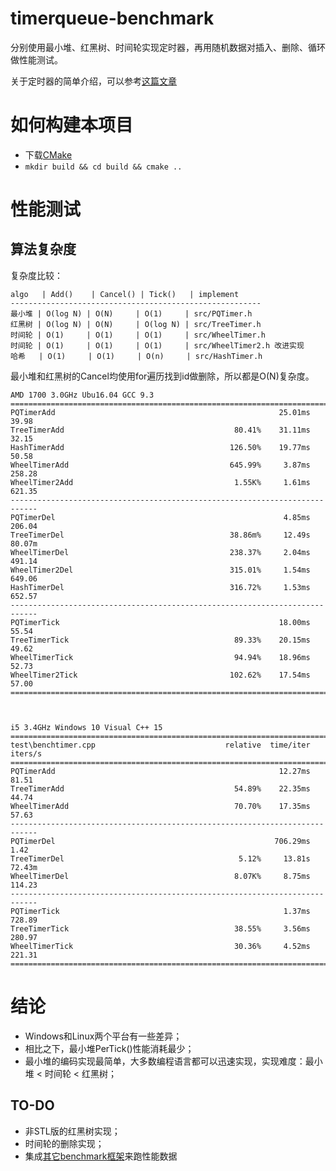 # timerqueue-benchmark

分别使用最小堆、红黑树、时间轮实现定时器，再用随机数据对插入、删除、循环做性能测试。

关于定时器的简单介绍，可以参考[这篇文章](https://www.ibm.com/developerworks/cn/linux/l-cn-timers/index.html)


# 如何构建本项目

* 下载[CMake](https://cmake.org/download/)
* `mkdir build && cd build && cmake ..`



# 性能测试

## 算法复杂度

复杂度比较：

```
algo   | Add()    | Cancel() | Tick()   | implement
--------------------------------------------------------
最小堆 | O(log N) | O(N)     | O(1)     | src/PQTimer.h
红黑树 | O(log N) | O(N)     | O(log N) | src/TreeTimer.h
时间轮 | O(1)     | O(1)     | O(1)     | src/WheelTimer.h
时间轮 | O(1)     | O(1)     | O(1)     | src/WheelTimer2.h 改进实现
哈希   | O(1)     | O(1)     | O(n)     | src/HashTimer.h
```

最小堆和红黑树的Cancel均使用for遍历找到id做删除，所以都是O(N)复杂度。



```
AMD 1700 3.0GHz Ubu16.04 GCC 9.3
============================================================================
PQTimerAdd                                                  25.01ms    39.98
TreeTimerAdd                                      80.41%    31.11ms    32.15
HashTimerAdd                                     126.50%    19.77ms    50.58
WheelTimerAdd                                    645.99%     3.87ms   258.28
WheelTimer2Add                                    1.55K%     1.61ms   621.35
----------------------------------------------------------------------------
PQTimerDel                                                   4.85ms   206.04
TreeTimerDel                                     38.86m%     12.49s   80.07m
WheelTimerDel                                    238.37%     2.04ms   491.14
WheelTimer2Del                                   315.01%     1.54ms   649.06
HashTimerDel                                     316.72%     1.53ms   652.57
----------------------------------------------------------------------------
PQTimerTick                                                 18.00ms    55.54
TreeTimerTick                                     89.33%    20.15ms    49.62
WheelTimerTick                                    94.94%    18.96ms    52.73
WheelTimer2Tick                                  102.62%    17.54ms    57.00
============================================================================



```

```
i5 3.4GHz Windows 10 Visual C++ 15
============================================================================
test\benchtimer.cpp                             relative  time/iter  iters/s
============================================================================
PQTimerAdd                                                  12.27ms    81.51
TreeTimerAdd                                      54.89%    22.35ms    44.74
WheelTimerAdd                                     70.70%    17.35ms    57.63
----------------------------------------------------------------------------
PQTimerDel                                                 706.29ms     1.42
TreeTimerDel                                       5.12%     13.81s   72.43m
WheelTimerDel                                     8.07K%     8.75ms   114.23
----------------------------------------------------------------------------
PQTimerTick                                                  1.37ms   728.89
TreeTimerTick                                     38.55%     3.56ms   280.97
WheelTimerTick                                    30.36%     4.52ms   221.31
============================================================================
```


# 结论

* Windows和Linux两个平台有一些差异；
* 相比之下，最小堆PerTick()性能消耗最少；
* 最小堆的编码实现最简单，大多数编程语言都可以迅速实现，实现难度：最小堆 < 时间轮 < 红黑树；


## TO-DO

* 非STL版的红黑树实现；
* 时间轮的删除实现；
* 集成[其它benchmark框架](https://github.com/google/benchmark)来跑性能数据
